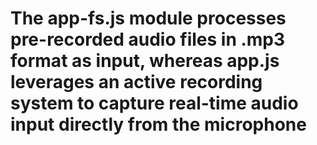 # The app-fs.js module processes pre-recorded audio files in .mp3 format as input, whereas app.js leverages an active recording system to capture real-time audio input directly from the microphone

